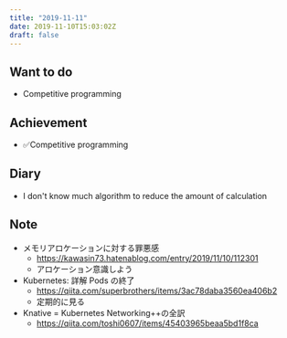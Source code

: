 ```yaml
---
title: "2019-11-11"
date: 2019-11-10T15:03:02Z
draft: false
---
```


## Want to do

* Competitive programming

## Achievement

* ✅Competitive programming

## Diary

* I don't know much algorithm to reduce the amount of calculation

## Note

* メモリアロケーションに対する罪悪感
  * https://kawasin73.hatenablog.com/entry/2019/11/10/112301
  * アロケーション意識しよう
* Kubernetes: 詳解 Pods の終了
  * https://qiita.com/superbrothers/items/3ac78daba3560ea406b2
  * 定期的に見る
* Knative = Kubernetes Networking++の全訳
  * https://qiita.com/toshi0607/items/45403965beaa5bd1f8ca
